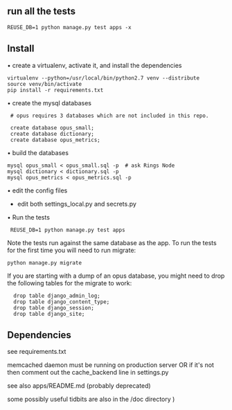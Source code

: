 ## run all the tests

    REUSE_DB=1 python manage.py test apps -x


## Install

• create a virtualenv, activate it, and install the dependencies

    virtualenv --python=/usr/local/bin/python2.7 venv --distribute
    source venv/bin/activate
  	pip install -r requirements.txt


• create the mysql databases

  	 # opus requires 3 databases which are not included in this repo.

     create database opus_small;  
     create database dictionary;
     create database opus_metrics;

• build the databases

    mysql opus_small < opus_small.sql -p  # ask Rings Node
    mysql dictionary < dictionary.sql -p
    mysql opus_metrics < opus_metrics.sql -p

• edit the config files

  - edit both settings_local.py and secrets.py

• Run the tests

	 REUSE_DB=1 python manage.py test apps

  Note the tests run against the same database as the app.
  To run the tests for the first time you will need to run migrate:

  	python manage.py migrate

If you are starting with a dump of an opus database, you might need to drop the following tables for the migrate to work:

	  drop table django_admin_log;
	  drop table django_content_type;
	  drop table django_session;
	  drop table django_site;


## Dependencies

see requirements.txt

memcached daemon must be running on production server OR if it's not then comment out the cache_backend line in settings.py

see also apps/README.md (probably deprecated)

some possibly useful tidbits are also in the /doc directory )
